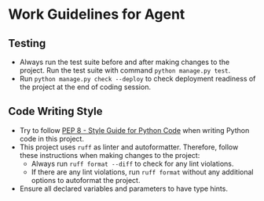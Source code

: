 # Work Guidelines for Agent

## Testing

- Always run the test suite before and after making changes to the project.
  Run the test suite with command `python manage.py test`.
- Run `python manage.py check --deploy` to check deployment readiness of the project at the end of coding session.

## Code Writing Style

- Try to follow [PEP 8 - Style Guide for Python Code](https://peps.python.org/pep-0008/) when writing Python code in this project.
- This project uses `ruff` as linter and autoformatter.
  Therefore, follow these instructions when making changes to the project:
    - Always run `ruff format --diff` to check for any lint violations.
    - If there are any lint violations, run `ruff format` without any additional options to autoformat the project.
- Ensure all declared variables and parameters to have type hints.

